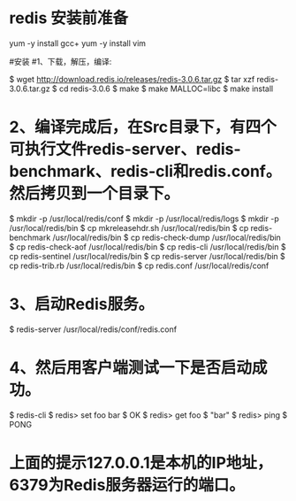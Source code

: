 # redis 安装前准备
yum -y install gcc+
yum -y install vim

#安装
#1、下载，解压，编译:

$ wget http://download.redis.io/releases/redis-3.0.6.tar.gz
$ tar xzf redis-3.0.6.tar.gz
$ cd redis-3.0.6
$ make
$ make MALLOC=libc
$ make install


# 2、编译完成后，在Src目录下，有四个可执行文件redis-server、redis-benchmark、redis-cli和redis.conf。然后拷贝到一个目录下。

$ mkdir -p /usr/local/redis/conf
$ mkdir -p /usr/local/redis/logs
$ mkdir -p /usr/local/redis/bin
$ cp mkreleasehdr.sh /usr/local/redis/bin
$ cp redis-benchmark /usr/local/redis/bin
$ cp redis-check-dump /usr/local/redis/bin
$ cp redis-check-aof /usr/local/redis/bin
$ cp redis-cli /usr/local/redis/bin
$ cp redis-sentinel /usr/local/redis/bin
$ cp redis-server /usr/local/redis/bin
$ cp redis-trib.rb /usr/local/redis/bin
$ cp redis.conf  /usr/local/redis/conf


# 3、启动Redis服务。
$ redis-server /usr/local/redis/conf/redis.conf


# 4、然后用客户端测试一下是否启动成功。
$ redis-cli
$ redis> set foo bar
$ OK
$ redis> get foo
$ "bar"
$ redis> ping
$ PONG

# 上面的提示127.0.0.1是本机的IP地址，6379为Redis服务器运行的端口。
